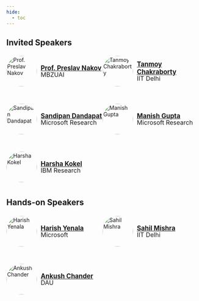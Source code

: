 ```yaml
---
hide:
  - toc
---
```


## Invited Speakers
<div class="people-row">
    <div class="person">
        <img src="/../images/speakers/preslav_nakov.jpg" alt="Prof. Preslav Nakov" style="width:80px; height:80px; border-radius:50%;">
        <div class="info">
            <p style="color: #3366cc; font-weight: bold; font-size: larger; margin-bottom: 2px;"><a href="https://mbzuai.ac.ae/study/faculty/preslav-nakov" target="_blank">Prof. Preslav Nakov</a></p>
            <p style="font-size: medium; margin-top: -5px;">MBZUAI</p>
        </div>
    </div>


<div class="person">
        <img src="/../images/speakers/tanmay_chakraborty.jpg" alt="Tanmoy Chakraborty" style="width:80px; height:80px; border-radius:50%;">
        <div class="info">
            <p style="color: #3366cc; font-weight: bold; font-size: larger; margin-bottom: 2px;"><a href="https://www.tanmoychak.com" target="_blank">Tanmoy Chakraborty</a></p>
            <p style="font-size: medium; margin-top: -5px;">IIT Delhi</p>
        </div>
    </div>
</div>

<div class="people-row">
    <div class="person">
        <img src="/../images/speakers/sandipan_dandapat.jpg" alt="Sandipan Dandapat" style="width:80px; height:80px; border-radius:50%;">
        <div class="info">
            <p style="color: #3366cc; font-weight: bold; font-size: larger; margin-bottom: 2px;"><a href="https://www.linkedin.com/in/sandipan-dandapat-90735130" target="_blank">Sandipan Dandapat</a></p>
            <p style="font-size: medium; margin-top: -5px;">Microsoft Research</p>
    </div>
</div>

<div class="person">
        <img src="/../images/speakers/manish_gupta.jpg" alt="Manish Gupta" style="width:80px; height:80px; border-radius:50%;">
        <div class="info">
            <p style="color: #3366cc; font-weight: bold; font-size: larger; margin-bottom: 2px;"><a href="https://www.linkedin.com/in/manishsgupta" target="_blank">Manish Gupta</a></p>
            <p style="font-size: medium; margin-top: -5px;">Microsoft Research</p>
        </div>
    </div>
</div>

<div class="people-row">
    <div class="person">
        <img src="/../images/speakers/harsha_kokel.jpg" alt="Harsha Kokel" style="width:80px; height:80px; border-radius:50%;">
        <div class="info">
            <p style="color: #3366cc; font-weight: bold; font-size: larger; margin-bottom: 2px;"><a href="https://www.linkedin.com/in/harshakokel" target="_blank">Harsha Kokel</a></p>
            <p style="font-size: medium; margin-top: -5px;">IBM Research</p>
        </div>
    </div>

</div>



## Hands-on Speakers

<div class="people-row">
<div class="person">
        <img src="/../images/speakers/harish_yenala.jpg" alt="Harish Yenala" style="width:80px; height:80px; border-radius:50%;">
        <div class="info">
            <p style="color: #3366cc; font-weight: bold; font-size: larger; margin-bottom: 2px;"><a href="https://www.linkedin.com/in/harish-yenala" target="_blank">Harish Yenala</a></p>
            <p style="font-size: medium; margin-top: -5px;">Microsoft</p>
        </div>
    </div>    
    <div class="person">
        <img src="/../images/speakers/sahil_mishra.jpg" alt="Sahil Mishra" style="width:80px; height:80px; border-radius:50%;">
        <div class="info">
            <p style="color: #3366cc; font-weight: bold; font-size: larger; margin-bottom: 2px;"><a href="https://www.linkedin.com/in/sahilmishra0012" target="_blank">Sahil Mishra</a></p>
            <p style="font-size: medium; margin-top: -5px;">IIT Delhi</p>
        </div>
    </div>
    


</div>

<div class="people-row">
    <div class="person">
        <img src="/../images/speakers/ankush_chander.jpg" alt="Ankush Chander" style="width:80px; height:80px; border-radius:50%;">
        <div class="info">
            <p style="color: #3366cc; font-weight: bold; font-size: larger; margin-bottom: 2px;"><a href="https://www.linkedin.com/in/ankush-chander" target="_blank">Ankush Chander</a></p>
            <p style="font-size: medium; margin-top: -5px;">DAU</p>
        </div>
</div>
</div>

<style>
    .people-row {
        display: flex;
        justify-content: flex-start;
        margin-bottom: 35px;
    }

    .person {
        display: flex;
        align-items: center;
        width: 500px; 

    }

    .info {
        margin-left: 10px;
        text-align: left;
        height: 90px; /* Set a fixed height */
        display: flex;
        flex-direction: column;
        justify-content: center; /* Center the text vertically */
    }

    .image {
        display: block;
        max-width: 100%;
        height: auto;
        margin: 0 auto; /* Centers the image horizontally */
    }

</style>